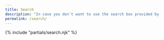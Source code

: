 ```yaml
---
title: Search
description: "In case you don't want to use the search box provided by your browser:"
permalink: /search/
---
```

{% include "partials/search.njk" %}
